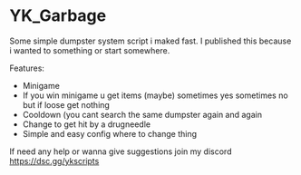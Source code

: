 # YK_Garbage
Some simple dumpster system script i maked fast. I published this because i wanted to something or start somewhere.

Features:

- Minigame
- If you win minigame u get items (maybe) sometimes yes sometimes no but if loose get nothing
- Cooldown (you cant search the same dumpster again and again
- Change to get hit by a drugneedle
- Simple and easy config where to change thing

If need any help or wanna give suggestions join my discord https://dsc.gg/ykscripts
